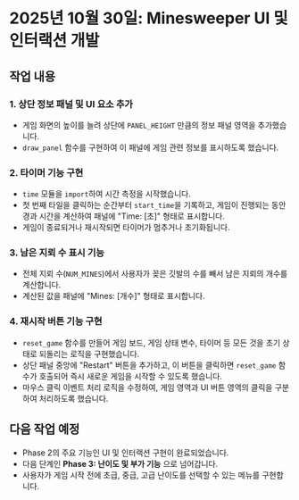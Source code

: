 # 2025년 10월 30일: Minesweeper UI 및 인터랙션 개발

## 작업 내용

### 1. 상단 정보 패널 및 UI 요소 추가

- 게임 화면의 높이를 늘려 상단에 `PANEL_HEIGHT` 만큼의 정보 패널 영역을 추가했습니다.
- `draw_panel` 함수를 구현하여 이 패널에 게임 관련 정보를 표시하도록 했습니다.

### 2. 타이머 기능 구현

- `time` 모듈을 `import`하여 시간 측정을 시작했습니다.
- 첫 번째 타일을 클릭하는 순간부터 `start_time`을 기록하고, 게임이 진행되는 동안 경과 시간을 계산하여 패널에 "Time: [초]" 형태로 표시합니다.
- 게임이 종료되거나 재시작되면 타이머가 멈추거나 초기화됩니다.

### 3. 남은 지뢰 수 표시 기능

- 전체 지뢰 수(`NUM_MINES`)에서 사용자가 꽂은 깃발의 수를 빼서 남은 지뢰의 개수를 계산합니다.
- 계산된 값을 패널에 "Mines: [개수]" 형태로 표시합니다.

### 4. 재시작 버튼 기능 구현

- `reset_game` 함수를 만들어 게임 보드, 게임 상태 변수, 타이머 등 모든 것을 초기 상태로 되돌리는 로직을 구현했습니다.
- 상단 패널 중앙에 "Restart" 버튼을 추가하고, 이 버튼을 클릭하면 `reset_game` 함수가 호출되어 즉시 새로운 게임을 시작할 수 있도록 했습니다.
- 마우스 클릭 이벤트 처리 로직을 수정하여, 게임 영역과 UI 버튼 영역의 클릭을 구분하여 처리하도록 했습니다.

## 다음 작업 예정

- Phase 2의 주요 기능인 UI 및 인터랙션 구현이 완료되었습니다.
- 다음 단계인 **Phase 3: 난이도 및 부가 기능** 으로 넘어갑니다.
- 사용자가 게임 시작 전에 초급, 중급, 고급 난이도를 선택할 수 있는 메뉴를 구현합니다.
